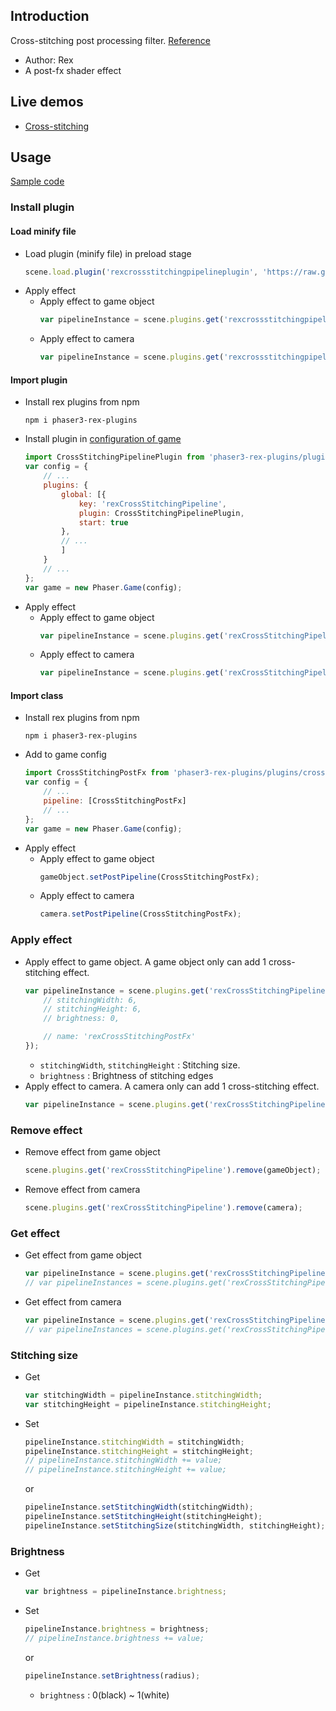 ## Introduction

Cross-stitching post processing filter. [Reference](https://www.geeks3d.com/20110408/cross-stitching-post-processing-shader-glsl-filter-geexlab-pixel-bender/)

- Author: Rex
- A post-fx shader effect

## Live demos

- [Cross-stitching](https://codepen.io/rexrainbow/pen/XWMEdYz)

## Usage

[Sample code](https://github.com/rexrainbow/phaser3-rex-notes/tree/master/examples/shader-crossstitching)

### Install plugin

#### Load minify file

- Load plugin (minify file) in preload stage
    ```javascript
    scene.load.plugin('rexcrossstitchingpipelineplugin', 'https://raw.githubusercontent.com/rexrainbow/phaser3-rex-notes/master/dist/rexcrossstitchingpipelineplugin.min.js', true);
    ```
- Apply effect
    - Apply effect to game object
        ```javascript
        var pipelineInstance = scene.plugins.get('rexcrossstitchingpipelineplugin').add(gameObject, config);
        ```
    - Apply effect to camera
        ```javascript
        var pipelineInstance = scene.plugins.get('rexcrossstitchingpipelineplugin').add(camera, config);
        ```

#### Import plugin

- Install rex plugins from npm
    ```
    npm i phaser3-rex-plugins
    ```
- Install plugin in [configuration of game](game.md#configuration)
    ```javascript
    import CrossStitchingPipelinePlugin from 'phaser3-rex-plugins/plugins/crossstitchingpipeline-plugin.js';
    var config = {
        // ...
        plugins: {
            global: [{
                key: 'rexCrossStitchingPipeline',
                plugin: CrossStitchingPipelinePlugin,
                start: true
            },
            // ...
            ]
        }
        // ...
    };
    var game = new Phaser.Game(config);
    ```
- Apply effect
    - Apply effect to game object
        ```javascript
        var pipelineInstance = scene.plugins.get('rexCrossStitchingPipeline').add(gameObject, config);
        ```
    - Apply effect to camera
        ```javascript
        var pipelineInstance = scene.plugins.get('rexCrossStitchingPipeline').add(camera, config);
        ```

#### Import class

- Install rex plugins from npm
    ```
    npm i phaser3-rex-plugins
    ```
- Add to game config
    ```javascript
    import CrossStitchingPostFx from 'phaser3-rex-plugins/plugins/crossstitchingpipeline.js';
    var config = {
        // ...
        pipeline: [CrossStitchingPostFx]
        // ...
    };
    var game = new Phaser.Game(config);
    ```
- Apply effect
    - Apply effect to game object
        ```javascript
        gameObject.setPostPipeline(CrossStitchingPostFx);
        ```
    - Apply effect to camera
        ```javascript
        camera.setPostPipeline(CrossStitchingPostFx);
        ```

### Apply effect

- Apply effect to game object. A game object only can add 1 cross-stitching effect.
    ```javascript
    var pipelineInstance = scene.plugins.get('rexCrossStitchingPipeline').add(gameObject, {
        // stitchingWidth: 6,
        // stitchingHeight: 6,
        // brightness: 0,

        // name: 'rexCrossStitchingPostFx'
    });
    ```
    - `stitchingWidth`, `stitchingHeight` : Stitching size.
    - `brightness` : Brightness of stitching edges
- Apply effect to camera. A camera only can add 1 cross-stitching effect.
    ```javascript
    var pipelineInstance = scene.plugins.get('rexCrossStitchingPipeline').add(camera, config);
    ```

### Remove effect

- Remove effect from game object
    ```javascript
    scene.plugins.get('rexCrossStitchingPipeline').remove(gameObject);
    ```
- Remove effect from camera
    ```javascript
    scene.plugins.get('rexCrossStitchingPipeline').remove(camera);
    ```

### Get effect

- Get effect from game object
    ```javascript
    var pipelineInstance = scene.plugins.get('rexCrossStitchingPipeline').get(gameObject)[0];
    // var pipelineInstances = scene.plugins.get('rexCrossStitchingPipeline').get(gameObject);
    ```
- Get effect from camera
    ```javascript
    var pipelineInstance = scene.plugins.get('rexCrossStitchingPipeline').get(camera)[0];
    // var pipelineInstances = scene.plugins.get('rexCrossStitchingPipeline').get(camera);
    ```

### Stitching size

- Get
    ```javascript
    var stitchingWidth = pipelineInstance.stitchingWidth;
    var stitchingHeight = pipelineInstance.stitchingHeight;
    ```
- Set
    ```javascript
    pipelineInstance.stitchingWidth = stitchingWidth;
    pipelineInstance.stitchingHeight = stitchingHeight;
    // pipelineInstance.stitchingWidth += value;
    // pipelineInstance.stitchingHeight += value;
    ```
    or
    ```javascript
    pipelineInstance.setStitchingWidth(stitchingWidth);
    pipelineInstance.setStitchingHeight(stitchingHeight);
    pipelineInstance.setStitchingSize(stitchingWidth, stitchingHeight);
    ```

### Brightness

- Get
    ```javascript
    var brightness = pipelineInstance.brightness;
    ```
- Set
    ```javascript
    pipelineInstance.brightness = brightness;
    // pipelineInstance.brightness += value;
    ```
    or
    ```javascript
    pipelineInstance.setBrightness(radius);
    ```
    - `brightness` : 0(black) ~ 1(white)
